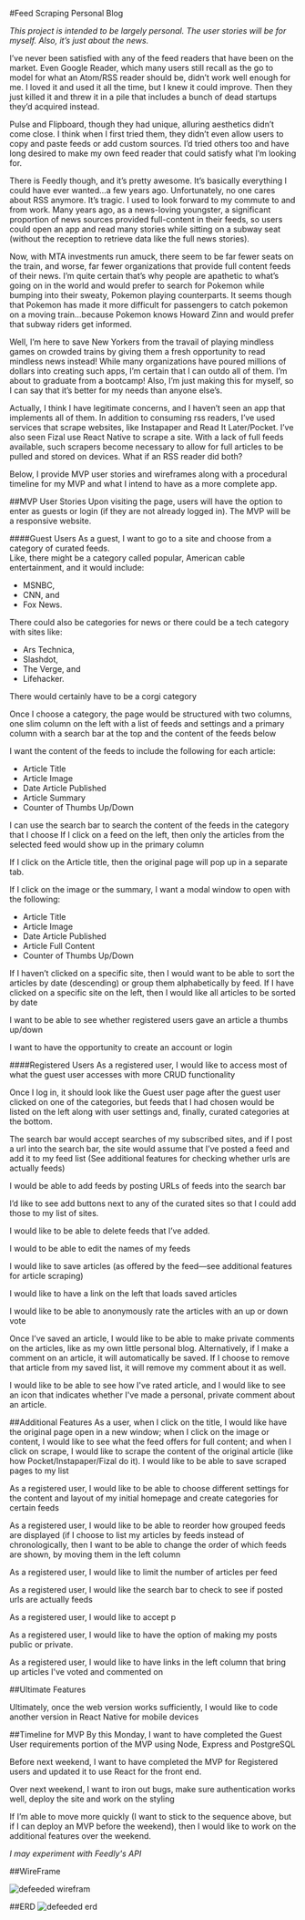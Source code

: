 #Feed Scraping Personal Blog

_This project is intended to be largely personal. The user stories will be for myself. Also, it’s just about the news._

I’ve never been satisfied with any of the feed readers that have been on the market. Even Google Reader, which many users still recall as the go to model for what an Atom/RSS reader should be, didn’t work well enough for me. I loved it and used it all the time, but I knew it could improve. Then they just killed it and threw it in a pile that includes a bunch of dead startups they’d acquired instead.

Pulse and Flipboard, though they had unique, alluring aesthetics didn’t come close. I think when I first tried them, they didn’t even allow users to copy and paste feeds or add custom sources. I’d tried others too and have long desired to make my own feed reader that could satisfy what I’m looking for.

There is Feedly though, and it’s pretty awesome. It’s basically everything I could have ever wanted…a few years ago. Unfortunately, no one cares about RSS anymore. It’s tragic. I used to look forward to my commute to and from work. Many years ago, as a news-loving youngster, a significant proportion of news sources provided full-content in their feeds, so users could open an app and read many stories while sitting on a subway seat (without the reception to retrieve data like the full news stories).

Now, with MTA investments run amuck, there seem to be far fewer seats on the train, and worse, far fewer organizations that provide full content feeds of their news. I’m quite certain that’s why people are apathetic to what’s going on in the world and would prefer to search for Pokemon while bumping into their sweaty, Pokemon playing counterparts. It seems though that Pokemon has made it more difficult for passengers to catch pokemon on a moving train…because Pokemon knows Howard Zinn and would prefer that subway riders get informed.

Well, I’m here to save New Yorkers from the travail of playing mindless games on crowded trains by giving them a fresh opportunity to read mindless news instead! While many organizations have poured millions of dollars into creating such apps, I’m certain that I can outdo all of them. I’m about to graduate from a bootcamp! Also, I’m just making this for myself, so I can say that it’s better for my needs than anyone else’s.

Actually, I think I have legitimate concerns, and I haven’t seen an app that implements all of them. In addition to consuming rss readers, I’ve used services that scrape websites, like Instapaper and Read It Later/Pocket. I’ve also seen Fizal use React Native to scrape a site. With a lack of full feeds available, such scrapers become necessary to allow for full articles to be pulled and stored on devices. What if an RSS reader did both?

Below, I provide MVP user stories and wireframes along with a procedural timeline for my MVP and what I intend to have as a more complete app.

##MVP User Stories
Upon visiting the page, users will have the option to enter as guests or login (if they are not already logged in). The MVP will be a responsive website.

####Guest Users
As a guest, I want to go to a site and choose from a category of curated feeds.  
Like, there might be a category called popular, American cable entertainment, and it would include:

+ MSNBC,
+ CNN, and
+ Fox News.

There could also be categories for news or there could be a tech category with sites like:

+ Ars Technica,
+ Slashdot,
+ The Verge, and
+ Lifehacker.

There would certainly have to be a corgi category

Once I choose a category, the page would be structured with two columns, one slim column on the left with a list of feeds and settings and a primary column with a search bar at the top and the content of the feeds below

I want the content of the feeds to include the following for each article:

- Article Title
- Article Image
- Date Article Published
- Article Summary
- Counter of Thumbs Up/Down

I can use the search bar to search the content of the feeds in the category that I choose
If I click on a feed on the left, then only the articles from the selected feed would show up in the primary column

If I click on the Article title, then the original page will pop up in a separate tab.

If I click on the image or the summary, I want a modal window to open with the following:

- Article Title
- Article Image
- Date Article Published
- Article Full Content
- Counter of Thumbs Up/Down

If I haven’t clicked on a specific site, then I would want to be able to sort the articles by date (descending) or group them alphabetically by feed. If I have clicked on a specific site on the left, then I would like all articles to be sorted by date

I want to be able to see whether registered users gave an article a thumbs up/down

I want to have the opportunity to create an account or login

####Registered Users
As a registered user, I would like to access most of what the guest user accesses with more CRUD functionality

Once I log in, it should look like the Guest user page after the guest user clicked on one of the categories, but feeds that I had chosen would be listed on the left along with user settings and, finally, curated categories at the bottom.

The search bar would accept searches of my subscribed sites, and if I post a url into the search bar, the site would assume that I’ve posted a feed and add it to my feed list (See additional features for checking whether urls are actually feeds)

I would be able to add feeds by posting URLs of feeds into the search bar

I’d like to see add buttons next to any of the curated sites so that I could add those to my list of sites.

I would like to be able to delete feeds that I’ve added.

I would to be able to edit the names of my feeds

I would like to save articles (as offered by the feed—see additional features for article scraping)

I would like to have a link on the left that loads saved articles

I would like to be able to anonymously rate the articles with an up or down vote

Once I’ve saved an article, I would like to be able to make private comments on the articles, like as my own little personal blog. Alternatively, if I make a comment on an article, it will automatically be saved. If I choose to remove that article from my saved list, it will remove my comment about it as well.

I would like to be able to see how I've rated article, and I would like to see an icon that indicates whether I've made a personal, private comment about an article.



##Additional Features
As a user, when I click on the title, I would like have the original page open in a new window; when I click on the image or content, I would like to see what the feed offers for full content; and when I click on scrape, I would like to scrape the content of the original article (like how Pocket/Instapaper/Fizal do it). I would like to be able to save scraped pages to my list

As a registered user, I would like to be able to choose different settings for the content and layout of my initial homepage and create categories for certain feeds

As a registered user, I would like to be able to reorder how grouped feeds are displayed (if I choose to list my articles by feeds instead of chronologically, then I want to be able to change the order of which feeds are shown, by moving them in the left column

As a registered user, I would like to limit the number of articles per feed

As a registered user, I would like the search bar to check to see if posted urls are actually feeds

As a registered user, I would like to accept p

As a registered user, I would like to have the option of making my posts public or private.

As a registered user, I would like to have links in the left column that bring up articles I've voted and commented on

##Ultimate Features

Ultimately, once the web version works sufficiently, I would like to code another version in React Native for mobile devices

##Timeline for MVP
By this Monday, I want to have completed the Guest User requirements portion of the MVP using Node, Express and PostgreSQL

Before next weekend, I want to have completed the MVP for Registered users and updated it to use React for the front end.

Over next weekend, I want to iron out bugs, make sure authentication works well, deploy the site and work on the styling

If I’m able to move more quickly (I want to stick to the sequence above, but if I can deploy an MVP before the weekend), then I would like to work on the additional features over the weekend.

_I may experiment with Feedly's API_

##WireFrame

![defeeded wirefram](./defeeded_mock.png "defeeded wireframe")

##ERD
![defeeded erd](./defeeded_erd.png "defeeded erd")


